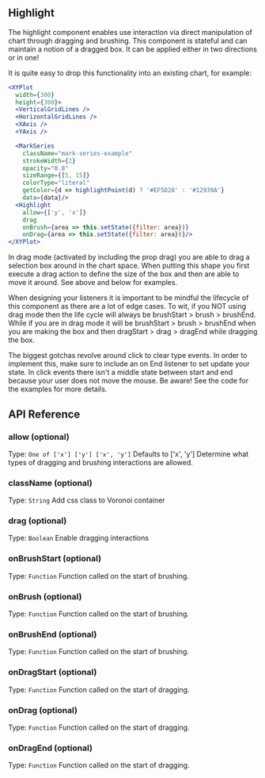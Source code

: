 ## Highlight

The highlight component enables use interaction via direct manipulation of chart through dragging and brushing. This component is stateful and can maintain a notion of a dragged box. It can be applied either in two directions or in one!

<!-- INJECT:"ZoomableChartExampleWithLink" -->

It is quite easy to drop this functionality into an existing chart, for example:

```jsx
<XYPlot
  width={300}
  height={300}>
  <VerticalGridLines />
  <HorizontalGridLines />
  <XAxis />
  <YAxis />

  <MarkSeries
    className="mark-series-example"
    strokeWidth={2}
    opacity="0.8"
    sizeRange={[5, 15]}
    colorType="literal"
    getColor={d => highlightPoint(d) ? '#EF5D28' : '#12939A'}
    data={data}/>
  <Highlight
    allow={['y', 'x']}
    drag
    onBrush={area => this.setState({filter: area})}
    onDrag={area => this.setState({filter: area})}/>
</XYPlot>
```


<!-- INJECT:"DragableChartExampleWithLink" -->

In drag mode (activated by including the prop drag) you are able to drag a selection box around in the chart space. When putting this shape you first execute a drag action to define the size of the box and then are able to move it around. See above and below for examples.

<!-- INJECT:"BidirectionDragChartWithLink" -->

When designing your listeners it is important to be mindful the lifecycle of this component as there are a lot of edge cases. To wit, if you NOT using drag mode then the life cycle will always be brushStart > brush > brushEnd. While if you are in drag mode it will be brushStart > brush > brushEnd when you are making the box and then dragStart > drag > dragEnd while dragging the box.

The biggest gotchas revolve around click to clear type events. In order to implement this, make sure to include an on End listener to set update your state. In click events there isn't a middle state between start and end because your user does not move the mouse. Be aware! See the code for the examples for more details.



## API Reference

<!-- INJECT:"SelectionPlotExampleWithLink" -->

### allow (optional)
Type: `One of ['x'] ['y'] ['x', 'y']`
Defaults to ['x', 'y']
Determine what types of dragging and brushing interactions are allowed.

### className (optional)
Type: `String`
Add css class to Voronoi container

### drag (optional)
Type: `Boolean`
Enable dragging interactions

### onBrushStart (optional)
Type: `Function`
Function called on the start of brushing.

### onBrush (optional)
Type: `Function`
Function called on the start of brushing.

### onBrushEnd (optional)
Type: `Function`
Function called on the start of brushing.

### onDragStart (optional)
Type: `Function`
Function called on the start of dragging.

### onDrag (optional)
Type: `Function`
Function called on the start of dragging.

### onDragEnd (optional)
Type: `Function`
Function called on the start of dragging.
